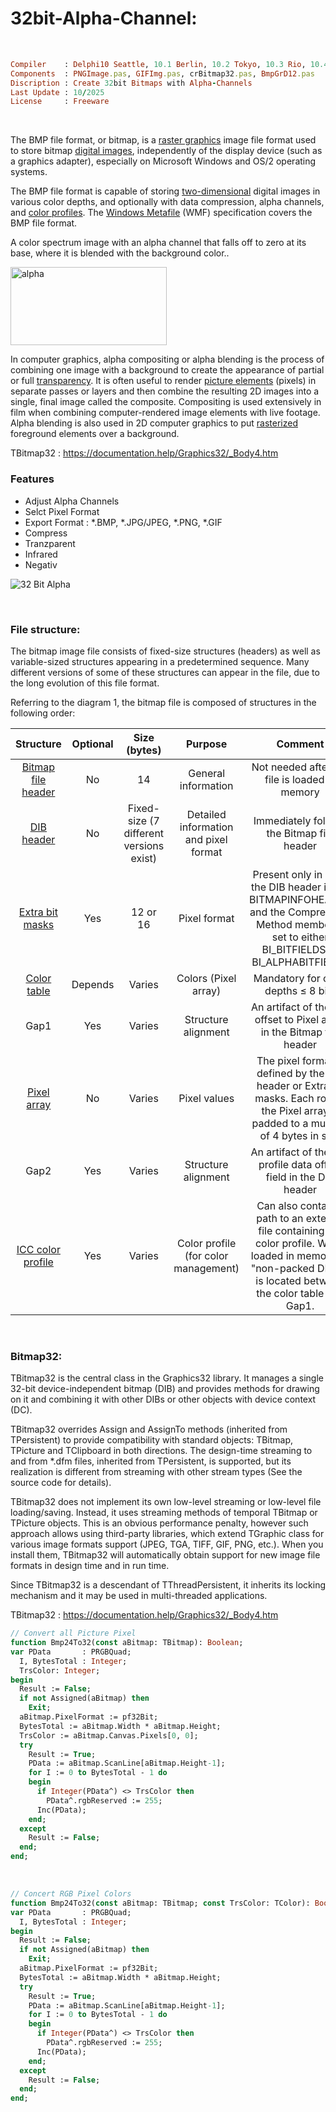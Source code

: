 # 32bit-Alpha-Channel:

</br>

```ruby
Compiler    : Delphi10 Seattle, 10.1 Berlin, 10.2 Tokyo, 10.3 Rio, 10.4 Sydney, 11 Alexandria, 12 Athens
Components  : PNGImage.pas, GIFImg.pas, crBitmap32.pas, BmpGrD12.pas
Discription : Create 32bit Bitmaps with Alpha-Channels
Last Update : 10/2025
License     : Freeware
```

</br>


The BMP file format, or bitmap, is a [raster graphics](https://en.wikipedia.org/wiki/Raster_graphics) image file format used to store bitmap [digital images](https://en.wikipedia.org/wiki/Digital_image), independently of the display device (such as a graphics adapter), especially on Microsoft Windows and OS/2 operating systems.

The BMP file format is capable of storing [two-dimensional](https://en.wikipedia.org/wiki/2D_computer_graphics) digital images in various color depths, and optionally with data compression, alpha channels, and [color profiles](https://en.wikipedia.org/wiki/Color_management). The [Windows Metafile](https://en.wikipedia.org/wiki/Windows_Metafile) (WMF) specification covers the BMP file format.

A color spectrum image with an alpha channel that falls off to zero at its base, where it is blended with the background color..

<img width="250" height="125" alt="alpha" src="https://github.com/user-attachments/assets/7fb47937-a30c-44e1-a89b-ee1872ea09d4" />

</br>

In computer graphics, alpha compositing or alpha blending is the process of combining one image with a background to create the appearance of partial or full [transparency](https://en.wikipedia.org/wiki/Transparency_(graphic)). It is often useful to render [picture elements](https://en.wikipedia.org/wiki/Pixel) (pixels) in separate passes or layers and then combine the resulting 2D images into a single, final image called the composite. Compositing is used extensively in film when combining computer-rendered image elements with live footage. Alpha blending is also used in 2D computer graphics to put [rasterized](https://en.wikipedia.org/wiki/Rasterisation) foreground elements over a background.

TBitmap32 : https://documentation.help/Graphics32/_Body4.htm

### Features
* Adjust Alpha Channels
* Selct Pixel Format
* Export Format : *.BMP, *.JPG/JPEG, *.PNG, *.GIF
* Compress
* Tranzparent
* Infrared
* Negativ

![32 Bit Alpha](https://github.com/user-attachments/assets/e33ebdae-8476-4bbf-bd8d-ebf7131a449c)

</br>

### File structure:
The bitmap image file consists of fixed-size structures (headers) as well as variable-sized structures appearing in a predetermined sequence. Many different versions of some of these structures can appear in the file, due to the long evolution of this file format.

Referring to the diagram 1, the bitmap file is composed of structures in the following order:

| Structure     | Optional      | Size (bytes)  | Purpose       | Comment       |
| :-----------: | :-----------: | :-----------: | :-----------: | :-----------: |
| [Bitmap file header](https://learn.microsoft.com/en-us/windows/win32/api/wingdi/ns-wingdi-bitmapfileheader)     | No     | 14          | General information | Not needed after the file is loaded in memory|
| [DIB header](https://d3s.mff.cuni.cz/legacy/teaching/principles_of_computers//Zkouska%20Principy%20pocitacu%202017-18%20-%20varianta%2002%20-%20priloha%20-%20format%20BMP%20z%20Wiki.pdf) | No | Fixed-size (7 different versions exist) | Detailed information and pixel format | Immediately follows the Bitmap file header |
| [Extra bit masks](https://docs.oracle.com/en/database/oracle/oracle-database/23/geors/bitmap-masks.html) | Yes | 12 or 16 | Pixel format | Present only in case the DIB header is the BITMAPINFOHEADER and the Compression Method member is set to either BI_BITFIELDS or BI_ALPHABITFIELDS |
| [Color table](https://learn.microsoft.com/en-us/windows/win32/gdiplus/-gdiplus-types-of-bitmaps-about) | Depends | Varies | Colors (Pixel array) | Mandatory for color depths ≤ 8 bits |
| Gap1 | Yes | Varies | Structure alignment | An artifact of the File offset to Pixel array in the Bitmap file header |
| [Pixel array](https://en.wikipedia.org/wiki/Color_filter_array) | No | Varies | Pixel values | The pixel format is defined by the DIB header or Extra bit masks. Each row in the Pixel array is padded to a multiple of 4 bytes in size |
| Gap2 | Yes | Varies	 | Structure alignment | An artifact of the ICC profile data offset field in the DIB header |
| [ICC color profile](https://en.wikipedia.org/wiki/ICC_profile) | Yes | Varies | Color profile (for color management) | Can also contain a path to an external file containing the color profile. When loaded in memory as "non-packed DIB", it is located between the color table and Gap1. |

</br>

### Bitmap32:
TBitmap32 is the central class in the Graphics32 library. It manages a single 32-bit device-independent bitmap (DIB) and provides methods for drawing on it and combining it with other DIBs or other objects with device context (DC).

TBitmap32 overrides Assign and AssignTo methods (inherited from TPersistent) to provide compatibility with standard objects: TBitmap, TPicture and TClipboard in both directions. The design-time streaming to and from *.dfm files, inherited from TPersistent, is supported, but its realization is different from streaming with other stream types (See the source code for details).

TBitmap32 does not implement its own low-level streaming or low-level file loading/saving. Instead, it uses streaming methods of temporal TBitmap or TPicture objects. This is an obvious performance penalty, however such approach allows using third-party libraries, which extend TGraphic class for various image formats support (JPEG, TGA, TIFF, GIF, PNG, etc.). When you install them, TBitmap32 will automatically obtain support for new image file formats in design time and in run time.

Since TBitmap32 is a descendant of TThreadPersistent, it inherits its locking mechanism and it may be used in multi-threaded applications.

TBitmap32 : https://documentation.help/Graphics32/_Body4.htm

```pascal
// Convert all Picture Pixel
function Bmp24To32(const aBitmap: TBitmap): Boolean;
var PData       : PRGBQuad;
  I, BytesTotal : Integer;
  TrsColor: Integer;
begin
  Result := False;
  if not Assigned(aBitmap) then
    Exit;
  aBitmap.PixelFormat := pf32Bit;
  BytesTotal := aBitmap.Width * aBitmap.Height;
  TrsColor := aBitmap.Canvas.Pixels[0, 0];
  try
    Result := True;
    PData := aBitmap.ScanLine[aBitmap.Height-1];
    for I := 0 to BytesTotal - 1 do
    begin
      if Integer(PData^) <> TrsColor then
        PData^.rgbReserved := 255;
      Inc(PData);
    end;
  except
    Result := False;
  end;
end;
```

</br>

```pascal
// Concert RGB Pixel Colors 
function Bmp24To32(const aBitmap: TBitmap; const TrsColor: TColor): Boolean;
var PData       : PRGBQuad;
  I, BytesTotal : Integer;
begin
  Result := False;
  if not Assigned(aBitmap) then
    Exit;
  aBitmap.PixelFormat := pf32Bit;
  BytesTotal := aBitmap.Width * aBitmap.Height;
  try
    Result := True;
    PData := aBitmap.ScanLine[aBitmap.Height-1];
    for I := 0 to BytesTotal - 1 do
    begin
      if Integer(PData^) <> TrsColor then
        PData^.rgbReserved := 255;
      Inc(PData);
    end;
  except
    Result := False;
  end;
end;
```





